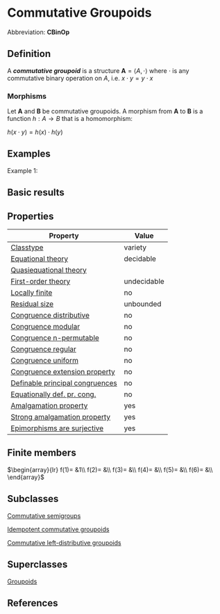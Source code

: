 # Commutative Groupoids

Abbreviation: **CBinOp**
## Definition
A ***commutative groupoid*** is a structure $\mathbf{A}=\langle A,\cdot\rangle$ where
$\cdot$ is any commutative binary operation on $A$, i.e. 
$x\cdot y=y\cdot x$

### Morphisms
Let $\mathbf{A}$ and $\mathbf{B}$ be commutative groupoids. A morphism from $\mathbf{A}$ to $\mathbf{B}$ is a function $h:A\rightarrow B$ that is a homomorphism: 
  
$h(x\cdot y)=h(x)\cdot h(y)$

## Examples
Example 1: 

## Basic results


## Properties


|Property|Value|
|---|---|
|[Classtype](classtype.md)  |  variety |
|[Equational theory](equational_theory.md)  |  decidable |
|[Quasiequational theory](quasiequational_theory.md)  |   |
|[First-order theory](first-order_theory.md)  |  undecidable |
|[Locally finite](locally_finite.md)  |  no |
|[Residual size](residual_size.md)  |  unbounded |
|[Congruence distributive](congruence_distributive.md)  |  no |
|[Congruence modular](congruence_modular.md)  |  no |
|[Congruence n-permutable](congruence_n-permutable.md)  |  no |
|[Congruence regular](congruence_regular.md)  |  no |
|[Congruence uniform](congruence_uniform.md)  |  no |
|[Congruence extension property](congruence_extension_property.md)  |  no |
|[Definable principal congruences](definable_principal_congruences.md)  |  no |
|[Equationally def. pr. cong.](equationally_def._pr._cong..md)  |  no |
|[Amalgamation property](amalgamation_property.md)  |  yes |
|[Strong amalgamation property](strong_amalgamation_property.md)  |  yes |
|[Epimorphisms are surjective](epimorphisms_are_surjective.md)  |  yes |
## Finite members

$\begin{array}{lr}
  f(1)= &1\\
  f(2)= &\\
  f(3)= &\\
  f(4)= &\\
  f(5)= &\\
  f(6)= &\\
\end{array}$

## Subclasses
  [Commutative semigroups](commutative_semigroups.md) 

  [Idempotent commutative groupoids](idempotent_commutative_groupoids.md) 

  [Commutative left-distributive groupoids](commutative_left-distributive_groupoids.md) 

## Superclasses
  [Groupoids](groupoids.md) 


## References








